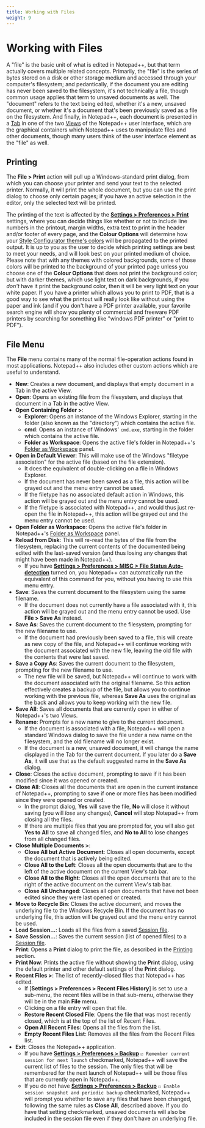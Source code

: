 ```yaml
---
title: Working with Files
weight: 9
---
```


# Working with Files

A "file" is the basic unit of what is edited in Notepad++, but that term actually covers multiple related concepts.  Primarily, the "file" is the series of bytes stored on a disk or other storage medium and accessed through your computer's filesystem; and pedantically, if the document you are editing has never been saved to the filesystem, it's not technically a file, though common usage applies that term to unsaved documents as well.  The "document" refers to the text being edited, whether it's a new, unsaved document, or whether it's a document that's been previously saved as a file on the filesystem.  And finally, in Notepad++, each document is presented in a [Tab](../other-resources/#tabs) in one of the two [Views](../views/) of the Notepad++ user interface, which are the graphical containers which Notepad++ uses to manipulate files and other documents, though many users think of the user interface element as the "file" as well.

## Printing

The **File > Print** action will pull up a Windows-standard print dialog, from which you can choose your printer and send your text to the selected printer.  Normally, it will print the whole document, but you can use the print dialog to choose only certain pages; if you have an active selection in the editor, only the selected text will be printed.

The printing of the text is affected by the [**Settings > Preferences > Print**](../preferences/#print) settings, where you can decide things like whether or not to include line numbers in the printout, margin widths, extra text to print in the header and/or footer of every page, and the **Colour Options** will determine how your [Style Configurator theme's colors](../preferences/#style-configurator) will be propagated to the printed output.  It is up to you as the user to decide which printing settings are best to meet your needs, and will look best on your printed medium of choice.  Please note that with any themes with colored backgrounds, some of those colors will be printed to the background of your printed page unless you choose one of the **Colour Options** that does not print the background color; but with darker themes, which use light text on dark backgrounds, if you _don't_ have it print the background color, then it will be very light text on your white paper.  If you have a printer which allows you to print to PDF, that is a good way to see what the printout will really look like without using the paper and ink (and if you don't have a PDF printer available, your favorite search engine will show you plenty of commercial and freeware PDF printers by searching for something like "windows PDF printer" or "print to PDF").

## File Menu

The **File** menu contains many of the normal file-operation actions found in most applications.  Notepad++ also includes other custom actions which are useful to understand.

- **New**: Creates a new document, and displays that empty document in a Tab in the active View.
- **Open**: Opens an existing file from the filesystem, and displays that document in a Tab in the active View.
- **Open Containing Folder >**:
    - **Explorer**: Opens an instance of the Windows Explorer, starting in the folder (also known as the "directory") which contains the active file.
    - **cmd**: Opens an instance of Windows' `cmd.exe`, starting in the folder which contains the active file.
    - **Folder as Workspace**: Opens the active file's folder in Notepad++'s [Folder as Workspace](../session/#folder-as-workspace) panel.
- **Open in Default Viewer**: This will make use of the Windows "filetype association" for the active file (based on the file extension).
    - It does the equivalent of double-clicking on a file in Windows Explorer.
    - If the document has never been saved as a file, this action will be grayed out and the menu entry cannot be used.
    - If the filetype has no associated default action in Windows, this action will be grayed out and the menu entry cannot be used.
    - If the filetype is associated with Notepad++, and would thus just re-open the file in Notepad++, this action will be grayed out and the menu entry cannot be used.
- **Open Folder as Workspace**: Opens the active file's folder in Notepad++'s [Folder as Workspace](../session/#folder-as-workspace) panel.
- **Reload from Disk**: This will re-read the bytes of the file from the filesystem, replacing the current contents of the documented being edited with the last-saved version (and thus losing any changes that might have been made in Notepad++).
    - If you have [**Settings > Preferences > MISC > File Status Auto-detection**](../preferences/#misc) turned on, you Notepad++ can automatically run the equivalent of this command for you, without you having to use this menu entry.
- **Save**: Saves the current document to the filesystem using the same filename.
    - If the document does not currently have a file associated with it, this action will be grayed out and the menu entry cannot be used.  Use **File > Save As** instead.
- **Save As**: Saves the current document to the filesystem, prompting for the new filename to use.
    - If the document had previously been saved to a file, this will create as new copy of the file, and Notepad++ will continue working with the document associated with the new file, leaving the old file with the contents that were last saved.
- **Save a Copy As**: Saves the current document to the filesystem, prompting for the new filename to use.
    - The new file will be saved, but Notepad++ will continue to work with the document associated with the original filename.  So this action effectively creates a backup of the file, but allows you to continue working with the previous file, whereas **Save As** uses the original as the back and allows you to keep working with the new file.
- **Save All**: Saves all documents that are currently open in either of Notepad++'s two Views.
- **Rename**: Prompts for a new name to give to the current document.
    - If the document is associated with a file, Notepad++ will open a standard Windows dialog to save the file under a new name on the filesystem, and the old filename will no longer exist.
    - If the document is a new, unsaved document, it will change the name displayed in the Tab for the current document.  If you later do a **Save As**, it will use that as the default suggested name in the **Save As** dialog.
- **Close**: Closes the active document, prompting to save if it has been modified since it was opened or created.
- **Close All**: Closes all the documents that are open in the current instance of Notepad++, prompting to save if one or more files has been modified since they were opened or created.
    - In the prompt dialog, **Yes** will save the file, **No** will close it without saving (you will _lose_ any changes), **Cancel** will stop Notepad++ from closing all the files.
    - If there are multiple files that you are prompted for, you will also get **Yes to All** to save all changed files, and **No to All** to lose changes from all changed files.
- **Close Multiple Documents >**:
    - **Close All but Active Document**: Closes all open documents, except the document that is actively being edited.
    - **Close All to the Left**: Closes all the open documents that are to the left of the active document on the current View's tab bar.
    - **Close All to the Right**: Closes all the open documents that are to the right of the active document on the current View's tab bar.
    - **Close All Unchanged**: Closes all open documents that have not been edited since they were last opened or created.
- **Move to Recycle Bin**: Closes the active document, and moves the underlying file to the Windows Recycle Bin.  If the document has no underlying file, this action will be grayed out and the menu entry cannot be used.
- **Load Session...**: Loads all the files from a saved [Session file](../session/#sessions).
- **Save Session...**: Saves the current session (list of opened files) to a [Session file](../session/#sessions).
- **Print**: Opens a **Print** dialog to print the file, as described in the [Printing](#printing) section.
- **Print Now**: Prints the active file without showing the **Print** dialog, using the default printer and other default settings of the **Print** dialog.
- **Recent Files >**: The list of recently-closed files that Notepad++ has edited.
    - If [**Settings > Preferences > Recent Files History**] is set to use a sub-menu, the recent files will be in that sub-menu, otherwise they will be in the main **File** menu.
    - Clicking on a file entry will open that file.
    - **Restore Recent Closed File**: Opens the file that was most recently closed, which is at the top of the list of Recent Files.
    - **Open All Recent Files**: Opens all the files from the list.
    - **Empty Recent Files List**: Removes all the files from the Recent Files list.
- **Exit**: Closes the Notepad++ application.
    - If you have [**Settings > Preferences > Backup**]() `☑ Remember current session for next launch` checkmarked, Notepad++ will save the current list of files to the session.  The only files that will be remembered for the next launch of Notepad++ will be those files that are currently open in Notepad++.
    - If you do not have [**Settings > Preferences > Backup**]() `☐ Enable session snapshot and periodic backup` checkmarked, Notepad++ will prompt you whether to save any files that have been changed, following the same rules as **Close All**, described above.  If you do have that setting checkmarked, unsaved documents will also be included in the session file even if they don't have an underlying file.
